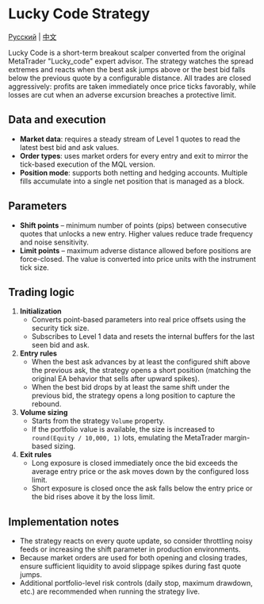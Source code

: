 # Lucky Code Strategy
[Русский](README_ru.md) | [中文](README_cn.md)

Lucky Code is a short-term breakout scalper converted from the original MetaTrader "Lucky_code" expert advisor. The strategy watches the spread extremes and reacts when the best ask jumps above or the best bid falls below the previous quote by a configurable distance. All trades are closed aggressively: profits are taken immediately once price ticks favorably, while losses are cut when an adverse excursion breaches a protective limit.

## Data and execution

- **Market data**: requires a steady stream of Level 1 quotes to read the latest best bid and ask values.
- **Order types**: uses market orders for every entry and exit to mirror the tick-based execution of the MQL version.
- **Position mode**: supports both netting and hedging accounts. Multiple fills accumulate into a single net position that is managed as a block.

## Parameters

- **Shift points** – minimum number of points (pips) between consecutive quotes that unlocks a new entry. Higher values reduce trade frequency and noise sensitivity.
- **Limit points** – maximum adverse distance allowed before positions are force-closed. The value is converted into price units with the instrument tick size.

## Trading logic

1. **Initialization**
   - Converts point-based parameters into real price offsets using the security tick size.
   - Subscribes to Level 1 data and resets the internal buffers for the last seen bid and ask.
2. **Entry rules**
   - When the best ask advances by at least the configured shift above the previous ask, the strategy opens a short position (matching the original EA behavior that sells after upward spikes).
   - When the best bid drops by at least the same shift under the previous bid, the strategy opens a long position to capture the rebound.
3. **Volume sizing**
   - Starts from the strategy `Volume` property.
   - If the portfolio value is available, the size is increased to `round(Equity / 10,000, 1)` lots, emulating the MetaTrader margin-based sizing.
4. **Exit rules**
   - Long exposure is closed immediately once the bid exceeds the average entry price or the ask moves down by the configured loss limit.
   - Short exposure is closed once the ask falls below the entry price or the bid rises above it by the loss limit.

## Implementation notes

- The strategy reacts on every quote update, so consider throttling noisy feeds or increasing the shift parameter in production environments.
- Because market orders are used for both opening and closing trades, ensure sufficient liquidity to avoid slippage spikes during fast quote jumps.
- Additional portfolio-level risk controls (daily stop, maximum drawdown, etc.) are recommended when running the strategy live.
